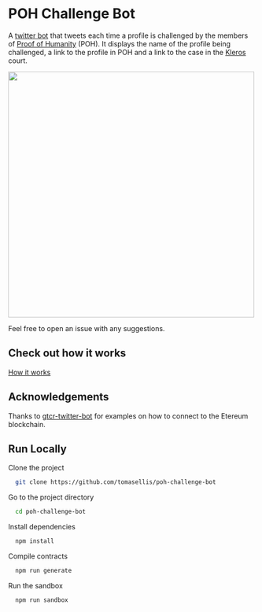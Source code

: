 # POH Challenge Bot

A [twitter bot](https://twitter.com/poh_dispute_bot) that tweets each time a profile is challenged by the members of [Proof of Humanity](https://www.proofofhumanity.id/) (POH). It displays the name of the profile being challenged, a link to the profile in POH and a link to the case in the [Kleros](https://kleros.io/) court.

<img src="https://user-images.githubusercontent.com/62409308/131289586-5d71bdd1-a4f6-458a-8caa-39d09e697461.png" width="500" height="500">

Feel free to open an issue with any suggestions.

## Check out how it works

[How it works](https://github.com/tomasellis/poh-challenge-bot/blob/main/HOW_IT_WORKS.md)

## Acknowledgements

Thanks to [gtcr-twitter-bot](https://github.com/kleros/gtcr-twitter-bot/) for examples on how to connect to the Etereum blockchain.

## Run Locally

Clone the project

```bash
  git clone https://github.com/tomasellis/poh-challenge-bot
```

Go to the project directory

```bash
  cd poh-challenge-bot
```

Install dependencies

```bash
  npm install
```

Compile contracts

```bash
  npm run generate
```

Run the sandbox

```bash
  npm run sandbox
```
